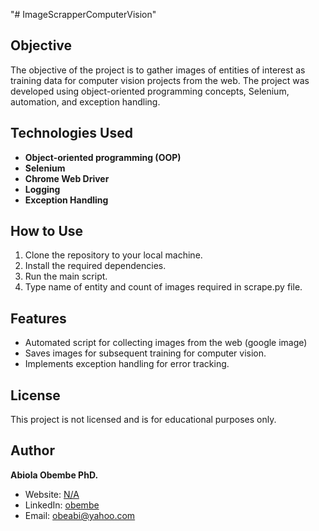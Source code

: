 "# ImageScrapperComputerVision" 

## Objective

The objective of the project is to gather images of entities of interest as training data for computer vision projects from the web. The project was developed using object-oriented programming concepts, Selenium, automation, and exception handling.

## Technologies Used

- **Object-oriented programming (OOP)**
- **Selenium**
- **Chrome Web Driver**
- **Logging**
- **Exception Handling**

## How to Use

1. Clone the repository to your local machine.
2. Install the required dependencies.
3. Run the main script.
4. Type name of entity and count of images required in scrape.py file.

## Features

- Automated script for collecting images  from the web (google image)
- Saves images for subsequent training for computer vision.
- Implements exception handling for error tracking.

## License

This project is not licensed and is for educational purposes only.

## Author

**Abiola Obembe PhD.**
- Website: [N/A](link_to_website)
- LinkedIn: [obembe](https://www.linkedin.com/in/obembe/)
- Email: obeabi@yahoo.com
